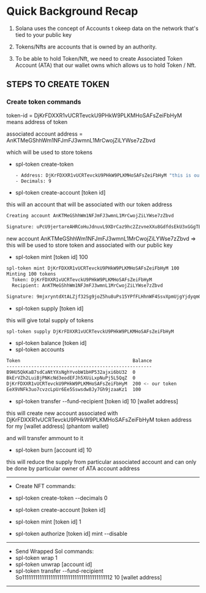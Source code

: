 # Quick Background Recap

1. Solana uses the concept of Accounts t okeep data on the network that's tied to your public key

2. Tokens/Nfts are accounts that is owned by an authority.

3. To be able to hold Token/Nft, we need to create Associated Token Account (ATA) that our wallet owns which allows us to hold Token / Nft.

## STEPS TO CREATE TOKEN

### Create token commands

token-id = DjKrFDXXR1vUCRTevckU9PHkW9PLKMHoSAFsZeiFbHyM means address of token

associated account address = AnKTMeGShhWm1NFJmFJ3wmnL1MrCwojZiLYWse7zZbvd

which will be used to store tokens

- spl-token create-token

  ```sh
  - Address: DjKrFDXXR1vUCRTevckU9PHkW9PLKMHoSAFsZeiFbHyM "this is our token address"
  - Decimals: 9

  ```

- spl-token create-account [token id]
  
this will an account that will be associated with our token address

```sh
Creating account AnKTMeGShhWm1NFJmFJ3wmnL1MrCwojZiLYWse7zZbvd

Signature: uPcU9jertareAHRCoHuJdnuvL9XDrCaz9hc2ZzvneXXu8GdfdsEkU3xGGgTEE4q7kxVgE2YPEdHNuFCWgYRYxFh
```

new account AnKTMeGShhWm1NFJmFJ3wmnL1MrCwojZiLYWse7zZbvd => this will be used to store token and associated with our public key

- spl-token mint [token id] 100

```sh
spl-token mint DjKrFDXXR1vUCRTevckU9PHkW9PLKMHoSAFsZeiFbHyM 100
Minting 100 tokens
  Token: DjKrFDXXR1vUCRTevckU9PHkW9PLKMHoSAFsZeiFbHyM
  Recipient: AnKTMeGShhWm1NFJmFJ3wmnL1MrCwojZiLYWse7zZbvd

Signature: 9mjxryntdXtALZjf32Sg9joZ5hu8uPs15YPfFLHhnWF4SsvXpmUjgYjdyqmGCJzMkPHZqZFaUGpBPnM7MHMTVbR
```

- spl-token supply [token id]

this will give total supply of tokens

```sh
spl-token supply DjKrFDXXR1vUCRTevckU9PHkW9PLKMHoSAFsZeiFbHyM 
```

- spl-token balance [token id]
- spl-token accounts

```sh
Token                                         Balance
-----------------------------------------------------
B9HU5QkKaB7sdCaNtYXsNghYvobW1bHP532ajxi6bU32  0
BkErVZh2LuiBjPNKcNd3eodEFJh5XUiLxpNuPj5L5QqZ  0
DjKrFDXXR1vUCRTevckU9PHkW9PLKMHoSAFsZeiFbHyM  200 <- our token
EeX9VNFk3uo7cvzcLpUr6Ee5Sswsdw8Jy7Gh9jzaaKz1  100 
```

- spl-token transfer --fund-recipient [token id] 10 [wallet address]

this will create new account associated with DjKrFDXXR1vUCRTevckU9PHkW9PLKMHoSAFsZeiFbHyM token address     for my [wallet address] (phantom wallet)

and will transfer ammount to it

- spl-token burn [account id] 10

this will reduce the supply from particular associated account and can only be done by particular owner of ATA account address

 ------------------------------------

- Create NFT commands:

- spl-token create-token --decimals 0
- spl-token create-account [token id]
- spl-token mint [token id] 1
- spl-token authorize [token id] mint --disable

 ------------------------------------

- Send Wrapped Sol commands:
- spl-token wrap 1
- spl-token unwrap [account id]
- spl-token transfer --fund-recipient So11111111111111111111111111111111111111112 10 [wallet address]

 ------------------------------------
